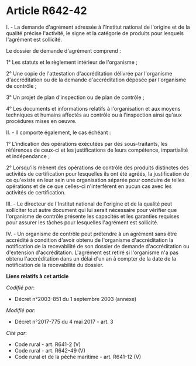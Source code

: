 # Article R642-42

I. - La demande d'agrément adressée à l'Institut national de l'origine et de la qualité précise l'activité, le signe et la
catégorie de produits pour lesquels l'agrément est sollicité.

Le dossier de demande d'agrément comprend :

1° Les statuts et le règlement intérieur de l'organisme ;

2° Une copie de l'attestation d'accréditation délivrée par l'organisme d'accréditation ou de la demande d'accréditation
déposée par l'organisme de contrôle ;

3° Un projet de plan d'inspection ou de plan de contrôle ;

4° Les documents et informations relatifs à l'organisation et aux moyens techniques et humains affectés au contrôle ou à
l'inspection ainsi qu'aux procédures mises en oeuvre.

II. - Il comporte également, le cas échéant :

1° L'indication des opérations exécutées par des sous-traitants, les références de ceux-ci et les justifications de leurs
compétence, impartialité et indépendance ;

2° Lorsqu'ils mènent des opérations de contrôle des produits distinctes des activités de certification pour lesquelles ils
ont été agréés, la justification de ce qu'existe en leur sein une organisation séparée pour conduire de telles opérations et
de ce que celles-ci n'interfèrent en aucun cas avec les activités de certification.

III. - Le directeur de l'Institut national de l'origine et de la qualité peut solliciter tout autre document qui lui serait
nécessaire pour vérifier que l'organisme de contrôle présente les capacités et les garanties requises pour assurer les tâches
pour lesquelles l'agrément est sollicité.

IV. - Un organisme de contrôle peut prétendre à un agrément sans être accrédité à condition d'avoir obtenu de l'organisme
d'accréditation la notification de la recevabilité de son dossier de demande d'accréditation ou d'extension d'accréditation.
L'agrément est retiré si l'organisme n'a pas obtenu l'accréditation dans un délai d'un an à compter de la date de la
notification de la recevabilité du dossier.

**Liens relatifs à cet article**

_Codifié par_:

  - Décret n°2003-851 du 1 septembre 2003 (annexe)

_Modifié par_:

  - Décret n°2017-775 du 4 mai 2017 - art. 3

_Cité par_:

  - Code rural - art. R641-2 (V)
  - Code rural - art. R642-49 (V)
  - Code rural et de la pêche maritime - art. R641-12 (V)
